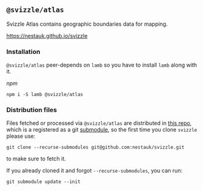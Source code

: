 ## `@svizzle/atlas`

Svizzle Atlas contains geographic boundaries data for mapping.

https://nestauk.github.io/svizzle

### Installation

`@svizzle/atlas` peer-depends on `lamb` so you have to install `lamb` along with it.

*npm*

`npm i -S lamb @svizzle/atlas`


### Distribution files

Files fetched or processed via `@svizzle/atlas` are distributed in [this repo](git@github.com:nestauk/svizzle_atlas_distro.git), which is a registered as a git [submodule](https://git-scm.com/book/en/v2/Git-Tools-Submodules), so the first time you clone `svizzle` please use:

```
git clone --recurse-submodules git@github.com:nestauk/svizzle.git
```

to make sure to fetch it.

If you already cloned it and forgot `--recurse-submodules`, you can run:

```
git submodule update --init
```
